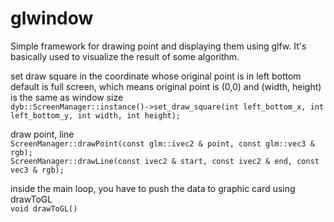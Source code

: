 glwindow
========

Simple framework for drawing point and displaying them using glfw. It's basically used to visualize the result of some algorithm.

set draw square in the coordinate whose original point is in left bottom
default is full screen, which means original point is (0,0) and (width, height) is the same as window size  
```dyb::ScreenManager::instance()->set_draw_square(int left_bottom_x, int left_bottom_y, int width, int height);```

draw point, line  
```ScreenManager::drawPoint(const glm::ivec2 & point, const glm::vec3 & rgb);```   
```ScreenManager::drawLine(const ivec2 & start, const ivec2 & end, const vec3 & rgb);```   

inside the main loop, you have to push the data to graphic card using drawToGL   
```void drawToGL()```
